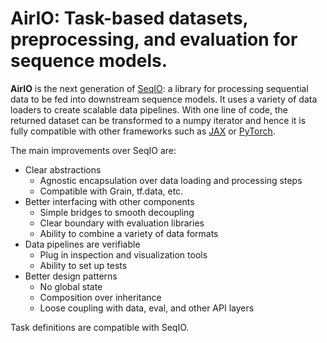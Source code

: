 # AirIO: Task-based datasets, preprocessing, and evaluation for sequence models.

**AirIO** is the next generation of
[SeqIO](http://github.com/google/seqio): a library for processing
sequential data to be fed into downstream sequence models. It uses a variety of
data loaders to create scalable data pipelines. With one line of code, the
returned dataset can be transformed to a numpy iterator and hence it is fully
compatible with other frameworks such as [JAX](https://github.com/google/jax) or
[PyTorch](https://pytorch.org/).

The main improvements over SeqIO are:

*   Clear abstractions
    *   Agnostic encapsulation over data loading and processing steps
    *   Compatible with Grain, tf.data, etc.
*   Better interfacing with other components
    *   Simple bridges to smooth decoupling
    *   Clear boundary with evaluation libraries
    *   Ability to combine a variety of data formats
*   Data pipelines are verifiable
    *   Plug in inspection and visualization tools
    *   Ability to set up tests
*   Better design patterns
    *   No global state
    *   Composition over inheritance
    *   Loose coupling with data, eval, and other API layers

Task definitions are compatible with SeqIO.

